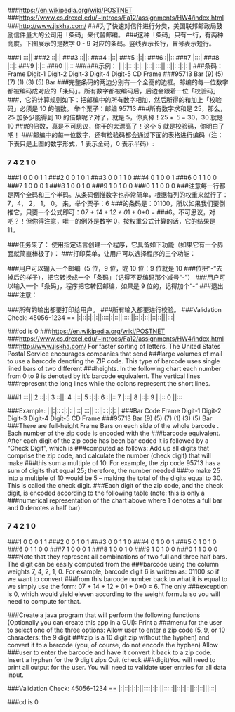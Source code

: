 ###https://en.wikipedia.org/wiki/POSTNET
###https://www.cs.drexel.edu/~introcs/Fa12/assignments/HW4/index.html
###http://www.jiskha.com/
###为了快速对信件进行分类，美国联邦邮政局鼓励信件量大的公司用「条码」来代替邮编。 ###这种「条码」只有一行，有两种高度。下图展示的是数字 0 - 9 对应的条码。竖线表示长行，冒号表示短行。

###1   :::||
###2   ::|:|
###3   ::||:
###4   :|::|
###5   :|:|:
###6   :||::
###7   |:::|
###8   |::|:
###9   |:|::
###0   ||:::
######示例：   |   |:|::   :|:|:   |:::|   :::||   ::||:   :|:|:   |
###条码：   Frame   Digit-1 Digit-2 Digit-3 Digit-4 Digit-5 CD  Frame
###95713   Bar (9) (5) (7) (1) (3) (5) Bar
###完整条码的两边分别有一个全高的边框。邮编的每一位数字都被编码成对应的「条码」。所有数字都被编码后，后边会跟着一位「校验码」###，它的计算规则如下：把邮编中的所有数字相加，然后所得的和加上「校验码」必须是 10 的倍数。 举个栗子：邮编 95713 ###所有数字求和是 25，那么，25 加多少能得到 10 的倍数呢？对了，就是 5，你真棒！25 + ５= 30，30 就是 10 ###的倍数，真是不可思议，你干的太漂亮了！这个 5 就是校验码，你明白了吧！ ###邮编中的每一位数字，还有检验码都会通过下面的表格进行编码（注：下表只是上图的数字形式，1 表示全码，0 表示半码）:

 ###   7   4   2   1   0
###1   0   0   0   1   1
###2   0   0   1   0   1
###3   0   0   1   1   0
###4   0   1   0   0   1
###6   0   1   1   0   0
###7   1   0   0   0   1
###8   1   0   0   1   0
###9   1   0   1   0   0
###0   1   1   0   0   0
###注意每一行都是两个全码和三个半码。从条码倒推数字也非常简单，根据每列的权重来就行了：7，4， 2， 1， 0。 来，举个栗子：6 ###的条码是：01100，所以如果我们要倒推它，只要一个公式即可：0*7 + 1*4 + 1*2 + 0*1 + 0*0 = ###6。不可思议，对吧？！但你得注意，唯一的例外是数字 0，按权重公式计算的话，它的结果是 11。

###任务来了： 使用指定语言创建一个程序，它具备如下功能（如果它有一个界面就简直棒极了）： ###打印菜单，让用户可以选择程序的三个功能：

###用户可以输入一个邮编（5 位，9 位，或 10 位：9 位就是 10 ###位把“-”去掉后的样子），把它转换成一个「条码」（记得不要编码那个减号“-”）
###用户可以输入一个「条码」，程序把它转回邮编，如果是 9 位的，记得加个“-”
###退出
###注意：

###所有的输出都要打印给用户。
###所有输入都要进行校验。
###Validation Check:       45056-1234   ==   |:|::|:|:|:||::::|:|::||:::::||::|:|::||::|::|||:::|

###cd is 0
###https://en.wikipedia.org/wiki/POSTNET
###https://www.cs.drexel.edu/~introcs/Fa12/assignments/HW4/index.html
###http://www.jiskha.com/ For faster sorting of letters, The United States Postal Service encourages companies that send ###large volumes of mail to use a barcode denoting the ZIP code. This type of barcode uses single lined bars of two different ###heights. In the following chart each number from 0 to 9 is denoted by it’s barcode equivalent. The vertical lines ###represent the long lines while the colons represent the short lines.

###1 :::|| 2 ::|:| 3 ::||: 4 :|::| 5 :|:|: 6 :||:: 7 |:::| 8 |::|: 9 |:|:: 0 ||:::

###Example:    |   |:|::   :|:|:   |:::|   :::||   ::||:   :|:|:   |
###Bar Code    Frame   Digit-1 Digit-2 Digit-3 Digit-4 Digit-5 CD  Frame
###95713   Bar (9) (5) (7) (1) (3) (5) Bar
###There are full-height Frame Bars on each side of the whole barcode . Each number of the zip code is encoded with the ###barcode equivalent. After each digit of the zip code has been bar coded it is followed by a “Check Digit”, which is ###computed as follows: Add up all digits that comprise the zip code, and calculate the number (check digit) that will make ###this sum a multiple of 10. For example, the zip code 95713 has a sum of digits that equal 25; therefore, the number needed ###to make 25 into a multiple of 10 would be 5 – making the total of the digits equal to 30. This is called the check digit. ###Each digit of the zip code, and the check digit, is encoded according to the following table (note: this is only a ###numerical representation of the chart above where 1 denotes a full bar and 0 denotes a half bar):

 ###   7   4   2   1   0
###1   0   0   0   1   1
###2   0   0   1   0   1
###3   0   0   1   1   0
###4   0   1   0   0   1
###5   0   1   0   1   0
###6   0   1   1   0   0
###7   1   0   0   0   1
###8   1   0   0   1   0
###9   1   0   1   0   0
###0   1   1   0   0   0
###Note that they represent all combinations of two full and three half bars. The digit can be easily computed from the ###barcode using the column weights 7, 4, 2, 1, 0. For example, barcode digit 6 is written as: 01100 so if we want to convert ###from this barcode number back to what it is equal to we simply use the form: 07 + 14 + 12 + 01 + 0*0 = 6. The only ###exception is 0, which would yield eleven according to the weight formula so you will need to compute for that.

###Create a java program that will perform the following functions (Optionally you can create this app in a GUI): Print a ###menu for the user to select one of the three options: Allow user to enter a zip code (5, 9, or 10 characters: the 9 digit ###zip is a 10 digit zip without the hyphen) and convert it to a barcode (you, of course, do not encode the hyphen) Allow ###user to enter the barcode and have it convert it back to a zip code. Insert a hyphen for the 9 digit zips Quit (check ###digit)You will need to print all output for the user. You will need to validate user entries for all data input.

###Validation Check: 45056-1234 == |:|::|:|:|:||::::|:|::||:::::||::|:|::||::|::|||:::|

###cd is 0
